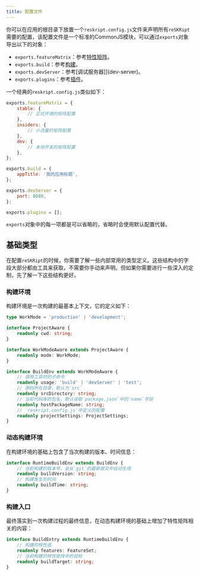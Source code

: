 ```yaml
---
title: 配置文件
---
```


你可以在应用的根目录下放置一个`reskript.config.js`文件来声明所有`reSKRipt`需要的配置，该配置文件是一个标准的CommonJS模块，可以通过`exports`对象导出以下的对象：

- `exports.featureMatrix`：参考[特性矩阵](feature-matrix)。
- `exports.build`：参考[构建](build)。
- `exports.devServer`：参考[调试服务器]](dev-server)。
- `exports.plugins`：参考[插件](plugins)。

一个经典的`reskript.config.js`类似如下：

```js
exports.featureMatrix = {
    stable: {
        // 正式环境的矩阵配置
    },
    insiders: {
        // 小流量的矩阵配置
    },
    dev: {
        // 本地开发的矩阵配置
    },
};

exports.build = {
    appTitle: '我的应用标题',
};

exports.devServer = {
    port: 8080,
};

exports.plugins = [];
```

`exports`对象中的每一项都是可以省略的，省略时会使用默认配置代替。

## 基础类型

在配置`reSKRipt`的时候，你需要了解一些内部常用的类型定义。这些结构中的字段大部分都由工具来获取，不需要你手动来声明。但如果你需要进行一些深入的定制，先了解一下这些结构更好。

### 构建环境

构建环境是一次构建的最基本上下文，它的定义如下：

```ts
type WorkMode = 'production' | 'development';

interface ProjectAware {
    readonly cwd: string;
}

interface WorkModeAware extends ProjectAware {
    readonly mode: WorkMode;
}

interface BuildEnv extends WorkModeAware {
    // 调用工具时的子命令
    readonly usage: 'build' | 'devServer' | 'test';
    // 源码所在目录，默认为`src`
    readonly srcDirectory: string;
    // 当前代码库的包名，默认读取`package.json`中的`name`字段
    readonly hostPackageName: string;
    // `reskript.config.js`中定义的配置
    readonly projectSettings: ProjectSettings;
}
```

### 动态构建环境

在构建环境的基础上包含了当次构建的版本、时间信息：

```ts
interface RuntimeBuildEnv extends BuildEnv {
    // 当前构建的版本号，会从`git`的最新提交中自动生成
    readonly buildVersion: string;
    // 构建发生的时间
    readonly buildTime: string;
}
```

### 构建入口

最终落实到一次构建过程的最终信息，在动态构建环境的基础上增加了特性矩阵相关的内容：

```ts
interface BuildEntry extends RuntimeBuildEnv {
    // 构建的特性值
    readonly features: FeatureSet;
    // 当前构建的特性矩阵中的目标
    readonly buildTarget: string;
}
```
